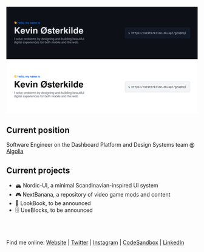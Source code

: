 ![GitHub-Mark-Light](GitHubBannerDark.png?raw=true#gh-dark-mode-only)
![GitHub-Mark-Dark](GitHubBannerLight.png?raw=true#gh-light-mode-only)

## Current position

Software Engineer on the Dashboard Platform and Design Systems team @ [Algolia](https://algolia.com/)

## Current projects

- 🏔 Nordic-UI, a minimal Scandinavian-inspired UI system
- 🎮 NextBanana, a repository of video game mods and content
- 🔖 LookBook, to be announced
- 🗄️ UseBlocks, to be announced

<br />
<br />

Find me online: [Website](https://oesterkilde.dk/?utm_source=github&utm_medium=banner&utm_campaign=readme) | [Twitter](https://twitter.com/kosai106) | [Instagram](https://www.instagram.com/kosai106/) | [CodeSandbox](https://codesandbox.io/u/Kosai106) | [LinkedIn](https://linkedin.com/in/oesterkilde)
